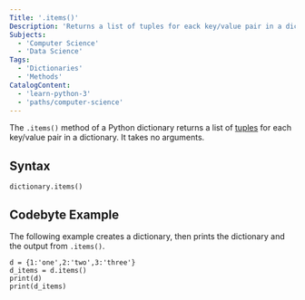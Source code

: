 ```yaml
---
Title: '.items()'
Description: 'Returns a list of tuples for eack key/value pair in a dictionary.'
Subjects:
  - 'Computer Science'
  - 'Data Science'
Tags:
  - 'Dictionaries'
  - 'Methods'
CatalogContent:
  - 'learn-python-3'
  - 'paths/computer-science'
---
```


The `.items()` method of a Python dictionary returns a list of [tuples](https://www.codecademy.com/resources/docs/python/tuples) for each key/value pair in a dictionary. It takes no arguments.

## Syntax

```pseudo
dictionary.items()
```

## Codebyte Example

The following example creates a dictionary, then prints the dictionary and the output from `.items()`.

```codebyte/python
d = {1:'one',2:'two',3:'three'}
d_items = d.items()
print(d)
print(d_items)
```
